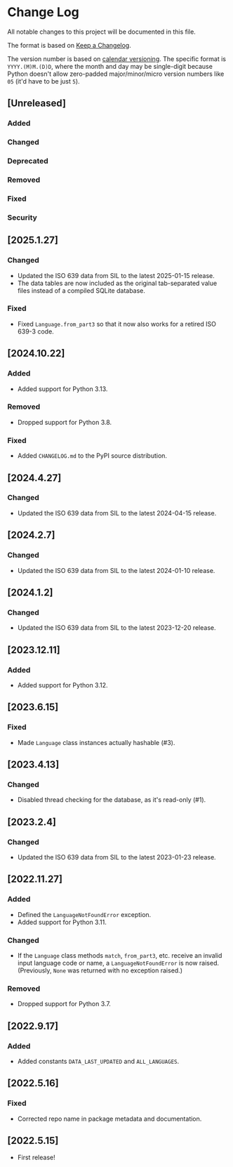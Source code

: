 # Change Log
All notable changes to this project will be documented in this file.

The format is based on [Keep a Changelog](https://keepachangelog.com/en/1.0.0/).

The version number is based on [calendar versioning](https://calver.org/).
The specific format is `YYYY.(M)M.(D)D`,
where the month and day may be single-digit because Python doesn't allow zero-padded
major/minor/micro version numbers like `05` (it'd have to be just `5`).

## [Unreleased]

### Added
### Changed
### Deprecated
### Removed
### Fixed
### Security

## [2025.1.27]

### Changed
* Updated the ISO 639 data from SIL to the latest 2025-01-15 release.
* The data tables are now included as the original tab-separated value files
  instead of a compiled SQLite database.

### Fixed
* Fixed `Language.from_part3` so that it now also works for a retired ISO 639-3 code.

## [2024.10.22]

### Added
* Added support for Python 3.13.

### Removed
* Dropped support for Python 3.8.

### Fixed
* Added `CHANGELOG.md` to the PyPI source distribution.

## [2024.4.27]

### Changed
* Updated the ISO 639 data from SIL to the latest 2024-04-15 release.

## [2024.2.7]

### Changed
* Updated the ISO 639 data from SIL to the latest 2024-01-10 release.

## [2024.1.2]

### Changed
* Updated the ISO 639 data from SIL to the latest 2023-12-20 release.

## [2023.12.11]

### Added
* Added support for Python 3.12.

## [2023.6.15]

### Fixed
* Made `Language` class instances actually hashable (#3).

## [2023.4.13]

### Changed
* Disabled thread checking for the database, as it's read-only (#1).

## [2023.2.4]

### Changed
* Updated the ISO 639 data from SIL to the latest 2023-01-23 release.

## [2022.11.27]

### Added
* Defined the `LanguageNotFoundError` exception.
* Added support for Python 3.11.

### Changed
* If the `Language` class methods `match`, `from_part3`, etc. receive an invalid
  input language code or name, a `LanguageNotFoundError` is now raised.
  (Previously, `None` was returned with no exception raised.)

### Removed
* Dropped support for Python 3.7.

## [2022.9.17]

### Added
* Added constants `DATA_LAST_UPDATED` and `ALL_LANGUAGES`.

## [2022.5.16]

### Fixed
* Corrected repo name in package metadata and documentation.

## [2022.5.15]

* First release!
